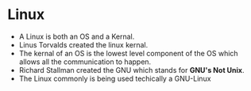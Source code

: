 # Linux
* A Linux is both an OS and a Kernal.
* Linus Torvalds created the linux kernal.
* The kernal of an OS is the lowest level component of the OS which allows all the communication to happen.
* Richard Stallman created the GNU which stands for **GNU's Not Unix**.
* The Linux commonly is being used techically a GNU-Linux
